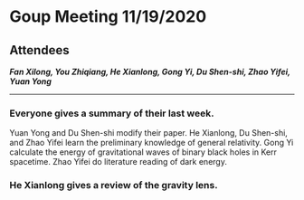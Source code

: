 # Goup Meeting 11/19/2020

## Attendees

***Fan Xilong, You Zhiqiang, He Xianlong, Gong Yi, Du Shen-shi, Zhao Yifei, Yuan Yong***

---

### Everyone gives a summary of their last week.
Yuan Yong and Du Shen-shi modify their paper. He Xianlong, Du Shen-shi, and Zhao Yifei learn the preliminary knowledge of general relativity.
Gong Yi calculate the energy of gravitational waves of binary black holes in Kerr spacetime. Zhao Yifei do literature reading of dark energy.

### He Xianlong gives a review of the gravity lens. 

